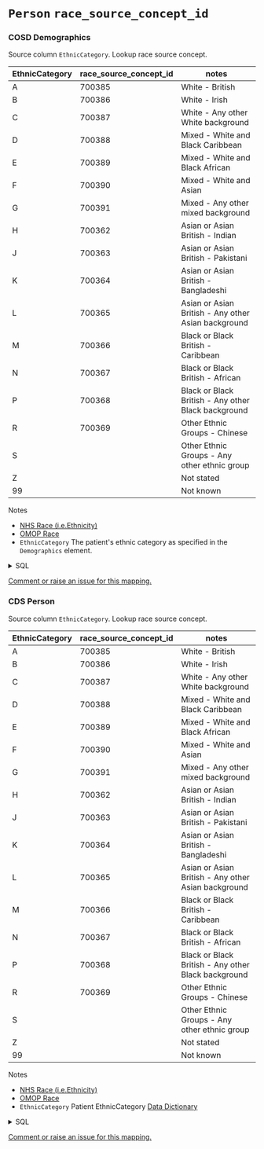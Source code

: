 # `Person` `race_source_concept_id`
### COSD Demographics
Source column  `EthnicCategory`.
Lookup race source concept.


|EthnicCategory|race_source_concept_id|notes|
|------|-----|-----|
|A|700385|White - British|
|B|700386|White - Irish|
|C|700387|White - Any other White background|
|D|700388|Mixed - White and Black Caribbean|
|E|700389|Mixed - White and Black African|
|F|700390|Mixed - White and Asian|
|G|700391|Mixed - Any other mixed background|
|H|700362|Asian or Asian British - Indian|
|J|700363|Asian or Asian British - Pakistani|
|K|700364|Asian or Asian British - Bangladeshi|
|L|700365|Asian or Asian British - Any other Asian background|
|M|700366|Black or Black British - Caribbean|
|N|700367|Black or Black British - African|
|P|700368|Black or Black British - Any other Black background|
|R|700369|Other Ethnic Groups - Chinese|
|S||Other Ethnic Groups - Any other ethnic group|
|Z||Not stated|
|99||Not known|

Notes
* [NHS Race (i.e.Ethnicity)](https://www.datadictionary.nhs.uk/data_elements/ethnic_category.html)
* [OMOP Race](https://athena.ohdsi.org/search-terms/terms?conceptClass=Race&invalidReason=Valid&vocabulary=Race&page=1&pageSize=50&query=)
* `EthnicCategory` The patient's ethnic category as specified in the `Demographics` element.
<details>
<summary>SQL</summary>

```sql
with 
	XMLNAMESPACES('http://www.datadictionary.nhs.uk/messages/COSD-v8-1' AS COSD81, 'http://www.datadictionary.nhs.uk/messages/COSD-v9-0-1' AS COSD901),
	CosdRecords as ( 

	select
		T.staging.value('(Id/@root)[1]', 'uniqueidentifier') as Id,
		T.staging.query('*[local-name() != "Id"][1]/*[1]') as Node, -- Select the first inner element of the element that is not called Id.
		convert(bit, 1) as Is81
	from omop_staging.cosd_staging
	cross apply content.nodes('COSD81:COSD/*') as T(staging)
	where T.staging.exist('Id/@root') = 1
	union all
	select
		T.staging.value('(Id/@root)[1]', 'uniqueidentifier') as Id,
		T.staging.query('.') as Node,
		convert(bit, 0) as Is81
	from omop_staging.cosd_staging
	cross apply content.nodes('COSD901:COSD/*') as T(staging)
	where T.staging.exist('Id/@root') = 1
), UniqueCOSD as ( -- When nodes are detected more than once, pick one and discarded the others.
	select *
	from (
		select
			Id,
			Node,
			Is81,
			row_number() over (partition by Id order by (select null)) as RowNumber
		from CosdRecords
	) t
	where t.RowNumber = 1
), COSDElements as (
	select
		Id,
		Node.query('(*[1]/*[fn:contains (fn:local-name(.), "LinkagePatientId")])[1]') as LinkagePatient,
		Node.query('(*[1]/*[fn:contains (fn:local-name(.), "Demographics")])[1]') as Demographics,
		Is81
	from CosdRecords
), Patients as (
	select
		LinkagePatient.value('(*/*[local-name() = "NHSNumber" or local-name() = "NhsNumber"]/@extension)[1]', 'varchar(max)') as NhsNumber,
		LinkagePatient.value('(*/*[local-name() = "PersonBirthDate" or local-name() = "Birthdate"])[1]', 'varchar(max)') as DateOfBirth,
		Demographics.value('(*/EthnicCategory/@code)[1]', 'varchar(max)') as EthnicCategory,
		Demographics.value('(*/Address/StructuredAddress/*[local-name() = "StreetAddressLine" or local-name() = "streetAddressLine"][1]/text())[1]', 'VARCHAR(255)') as StreetAddressLine1,
		Demographics.value('(*/Address/StructuredAddress/*[local-name() = "StreetAddressLine" or local-name() = "streetAddressLine"][2]/text())[1]', 'VARCHAR(255)') as StreetAddressLine2,
		Demographics.value('(*/Address/StructuredAddress/*[local-name() = "StreetAddressLine" or local-name() = "streetAddressLine"][3]/text())[1]', 'VARCHAR(255)') as StreetAddressLine3,
		Demographics.value('(*/Address/StructuredAddress/*[local-name() = "StreetAddressLine" or local-name() = "streetAddressLine"][4]/text())[1]', 'VARCHAR(255)') as StreetAddressLine4,
		case when Is81 = 1 then Demographics.value('(*/Postcode/postalCode)[1]', 'varchar(max)') else Demographics.value('(*/PostcodeOfUsualAddressAtDiagnosis/text())[1]', 'VARCHAR(10)') end as Postcode
	from COSDElements
)
select
	distinct
		NhsNumber,
		DateOfBirth,
		EthnicCategory,
		StreetAddressLine1,
		StreetAddressLine2,
		StreetAddressLine3,
		StreetAddressLine4,
		Postcode
from Patients 
where NhsNumber != '';
	
```
</details>


[Comment or raise an issue for this mapping.](https://github.com/answerdigital/oxford-omop-data-mapper/issues/new?title=OMOP%20Person%20table%20race_source_concept_id%20field%20COSD%20Demographics%20mapping)
### CDS Person
Source column  `EthnicCategory`.
Lookup race source concept.


|EthnicCategory|race_source_concept_id|notes|
|------|-----|-----|
|A|700385|White - British|
|B|700386|White - Irish|
|C|700387|White - Any other White background|
|D|700388|Mixed - White and Black Caribbean|
|E|700389|Mixed - White and Black African|
|F|700390|Mixed - White and Asian|
|G|700391|Mixed - Any other mixed background|
|H|700362|Asian or Asian British - Indian|
|J|700363|Asian or Asian British - Pakistani|
|K|700364|Asian or Asian British - Bangladeshi|
|L|700365|Asian or Asian British - Any other Asian background|
|M|700366|Black or Black British - Caribbean|
|N|700367|Black or Black British - African|
|P|700368|Black or Black British - Any other Black background|
|R|700369|Other Ethnic Groups - Chinese|
|S||Other Ethnic Groups - Any other ethnic group|
|Z||Not stated|
|99||Not known|

Notes
* [NHS Race (i.e.Ethnicity)](https://www.datadictionary.nhs.uk/data_elements/ethnic_category.html)
* [OMOP Race](https://athena.ohdsi.org/search-terms/terms?conceptClass=Race&invalidReason=Valid&vocabulary=Race&page=1&pageSize=50&query=)
* `EthnicCategory` Patient EthnicCategory [Data Dictionary](https://www.datadictionary.nhs.uk/data_elements/ethnic_category.html)
<details>
<summary>SQL</summary>

```sql
select
	NHSNumber,
	max(DateofBirth) as DateOfBirth,
	max(EthnicCategory) as EthnicCategory,
	max(PersonCurrentGenderCode) as PersonCurrentGenderCode
from omop_staging.cds_line01
where NHSNumber is not null
group by NHSNumber
	
```
</details>


[Comment or raise an issue for this mapping.](https://github.com/answerdigital/oxford-omop-data-mapper/issues/new?title=OMOP%20Person%20table%20race_source_concept_id%20field%20CDS%20Person%20mapping)
